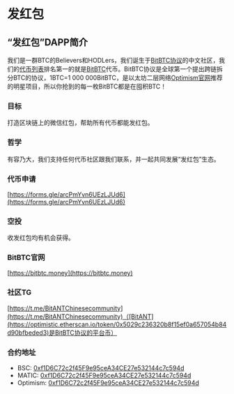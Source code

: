 # 发红包

## “发红包”DAPP简介
我们是一群BTC的Believers和HODLers，我们诞生于[BitBTC协议](https://bitbtc.money/docs/BitBTC-Whitepaper.pdf)的中文社区，我们的[代币列表](http://fahongbao.io/tokenlist.json)排名第一的就是[BitBTC](https://optimistic.etherscan.io/token/0xc98b98d17435aa00830c87ea02474c5007e1f272)代币。BitBTC协议是全球第一个提出跨链拆分BTC的协议，1BTC=1 000 000BitBTC，是以太坊二层网络[Optimism官网](https://www.optimism.io/apps/defi)推荐的明星项目，所以你抢到的每一枚BitBTC都是在囤积BTC！

### 目标
打造区块链上的微信红包，帮助所有代币都能发红包。

### 哲学
有容乃大，我们支持任何代币社区跟我们联系，并一起共同发展“发红包”生态。

### 代币申请
[https://forms.gle/arcPmYvn6UEzLJUd6](https://forms.gle/arcPmYvn6UEzLJUd6)

### 空投
收发红包均有机会获得。

### BitBTC官网
[https://bitbtc.money](https://bitbtc.money)

### 社区TG
[https://t.me/BitANTChinesecommunity](https://t.me/BitANTChinesecommunity)（[BitANT](https://optimistic.etherscan.io/token/0x5029c236320b8f15ef0a657054b84d90bfbeded3)是BitBTC协议的平台币）

### 合约地址
- BSC: [0xf1D6C72c2f45F9e95ceA34CE27e532144c7c594d](https://www.bscscan.com/address/0xf1D6C72c2f45F9e95ceA34CE27e532144c7c594d)
- MATIC: [0xf1D6C72c2f45F9e95ceA34CE27e532144c7c594d](https://polygonscan.com/address/0xf1D6C72c2f45F9e95ceA34CE27e532144c7c594d)
- Optimism: [0xf1D6C72c2f45F9e95ceA34CE27e532144c7c594d](https://optimistic.etherscan.io/address/0xf1D6C72c2f45F9e95ceA34CE27e532144c7c594d)